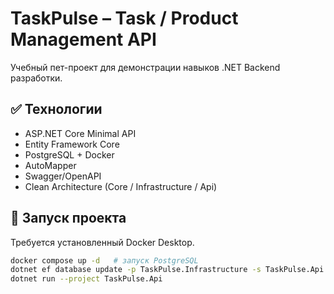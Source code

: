 # TaskPulse – Task / Product Management API

Учебный пет-проект для демонстрации навыков .NET Backend разработки.

## ✅ Технологии

- ASP.NET Core Minimal API
- Entity Framework Core
- PostgreSQL + Docker
- AutoMapper
- Swagger/OpenAPI
- Clean Architecture (Core / Infrastructure / Api)

## 🚀 Запуск проекта

Требуется установленный Docker Desktop.

```bash
docker compose up -d   # запуск PostgreSQL
dotnet ef database update -p TaskPulse.Infrastructure -s TaskPulse.Api
dotnet run --project TaskPulse.Api
